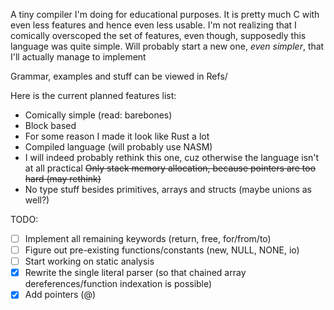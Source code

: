 A tiny compiler I'm doing for educational purposes. It is pretty much C with even less features and hence even less usable.
I'm not realizing that I comically overscoped the set of features, even though, supposedly this language was quite simple. Will probably start a new one, *even simpler*, that I'll actually manage to implement

Grammar, examples and stuff can be viewed in Refs/


Here is the current planned features list:
- Comically simple (read: barebones)
- Block based
- For some reason I made it look like Rust a lot
- Compiled language (will probably use NASM)
- I will indeed probably rethink this one, cuz otherwise the language isn't at all practical ~~Only stack memory allocation, because pointers are too hard (may rethink)~~
- No type stuff besides primitives, arrays and structs (maybe unions as well?)

TODO:
- [ ] Implement all remaining keywords (return, free, for/from/to)
- [ ] Figure out pre-existing functions/constants (new, NULL, NONE, io)
- [ ] Start working on static analysis
- [x] Rewrite the single literal parser (so that chained array dereferences/function indexation is possible)
- [x] Add pointers (@)
